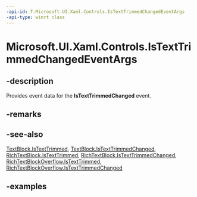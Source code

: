 ```yaml
---
-api-id: T:Microsoft.UI.Xaml.Controls.IsTextTrimmedChangedEventArgs
-api-type: winrt class
---
```


<!-- Class syntax.
public class IsTextTrimmedChangedEventArgs 
-->

# Microsoft.UI.Xaml.Controls.IsTextTrimmedChangedEventArgs

## -description

Provides event data for the **IsTextTrimmedChanged** event.

## -remarks

## -see-also

[TextBlock.IsTextTrimmed](/windows/winui/api/microsoft.ui.xaml.controls.textblock.istexttrimmed), [TextBlock.IsTextTrimmedChanged](/windows/winui/api/microsoft.ui.xaml.controls.textblock.istexttrimmedchanged), [RichTextBlock.IsTextTrimmed](/windows/winui/api/microsoft.ui.xaml.controls.richtextblock.istexttrimmed), [RichTextBlock.IsTextTrimmedChanged](/windows/winui/api/microsoft.ui.xaml.controls.richtextblock.istexttrimmedchanged), [RichTextBlockOverflow.IsTextTrimmed](/windows/winui/api/microsoft.ui.xaml.controls.richtextblockoverflow.istexttrimmed), [RichTextBlockOverflow.IsTextTrimmedChanged](/windows/winui/api/microsoft.ui.xaml.controls.richtextblockoverflow.istexttrimmedchanged)

## -examples


